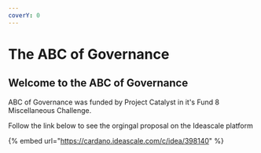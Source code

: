 ```yaml
---
coverY: 0
---
```


# The ABC of Governance

## Welcome to the ABC of Governance

ABC of Governance was funded by Project Catalyst in it's Fund 8 Miscellaneous Challenge.

Follow the link below to see the orgingal proposal on the Ideascale platform&#x20;

{% embed url="https://cardano.ideascale.com/c/idea/398140" %}

